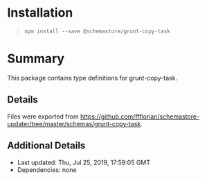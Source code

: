 # Installation
> `npm install --save @schemastore/grunt-copy-task`

# Summary
This package contains type definitions for grunt-copy-task.

## Details
Files were exported from https://github.com/ffflorian/schemastore-updater/tree/master/schemas/grunt-copy-task.

## Additional Details
* Last updated: Thu, Jul 25, 2019, 17:59:05 GMT
* Dependencies: none

